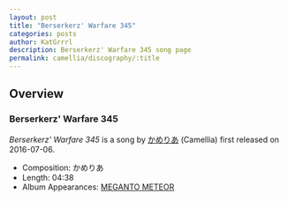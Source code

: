```yaml
---
layout: post
title: "Berserkerz' Warfare 345"
categories: posts
author: KatGrrrl
description: Berserkerz' Warfare 345 song page
permalink: camellia/discography/:title
---
```


## Overview

### Berserkerz' Warfare 345

*Berserkerz' Warfare 345* is a song by [かめりあ](<{% link postsWiki/_posts/2023-12-10-camellia.md %}>) (Camellia) first released on 2016-07-06.

* Composition: かめりあ
* Length: 04:38
* Album Appearances: [MEGANTO METEOR](<{% link postsInclude/_posts/camellia/albums/MEGANTO-METEOR/2023-12-21-MEGANTO-METEOR.md %}>)
